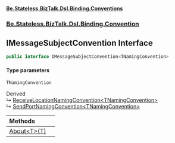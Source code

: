 #### [Be.Stateless.BizTalk.Dsl.Binding.Conventions](README.md 'README')
### [Be.Stateless.BizTalk.Dsl.Binding.Convention](Be.Stateless.BizTalk.Dsl.Binding.Convention.md 'Be.Stateless.BizTalk.Dsl.Binding.Convention')

## IMessageSubjectConvention<TNamingConvention> Interface

```csharp
public interface IMessageSubjectConvention<TNamingConvention>
```
#### Type parameters

<a name='Be.Stateless.BizTalk.Dsl.Binding.Convention.IMessageSubjectConvention_TNamingConvention_.TNamingConvention'></a>

`TNamingConvention`

Derived  
&#8627; [ReceiveLocationNamingConvention&lt;TNamingConvention&gt;](ReceiveLocationNamingConvention_TNamingConvention_.md 'Be.Stateless.BizTalk.Dsl.Binding.Convention.ReceiveLocationNamingConvention<TNamingConvention>')  
&#8627; [SendPortNamingConvention&lt;TNamingConvention&gt;](SendPortNamingConvention_TNamingConvention_.md 'Be.Stateless.BizTalk.Dsl.Binding.Convention.SendPortNamingConvention<TNamingConvention>')

| Methods | |
| :--- | :--- |
| [About&lt;T&gt;(T)](IMessageSubjectConvention_TNamingConvention_.About_T_(T).md 'Be.Stateless.BizTalk.Dsl.Binding.Convention.IMessageSubjectConvention<TNamingConvention>.About<T>(T)') | |
